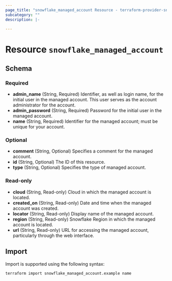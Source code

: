 ```yaml
---
page_title: "snowflake_managed_account Resource - terraform-provider-snowflake"
subcategory: ""
description: |-
  
---
```


# Resource `snowflake_managed_account`





## Schema

### Required

- **admin_name** (String, Required) Identifier, as well as login name, for the initial user in the managed account. This user serves as the account administrator for the account.
- **admin_password** (String, Required) Password for the initial user in the managed account.
- **name** (String, Required) Identifier for the managed account; must be unique for your account.

### Optional

- **comment** (String, Optional) Specifies a comment for the managed account.
- **id** (String, Optional) The ID of this resource.
- **type** (String, Optional) Specifies the type of managed account.

### Read-only

- **cloud** (String, Read-only) Cloud in which the managed account is located.
- **created_on** (String, Read-only) Date and time when the managed account was created.
- **locator** (String, Read-only) Display name of the managed account.
- **region** (String, Read-only) Snowflake Region in which the managed account is located.
- **url** (String, Read-only) URL for accessing the managed account, particularly through the web interface.

## Import

Import is supported using the following syntax:

```shell
terraform import snowflake_managed_account.example name
```
